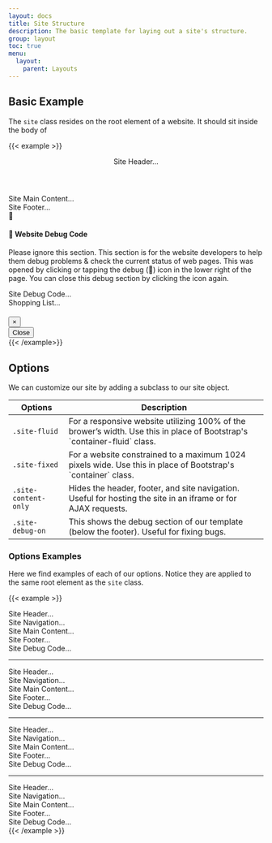```yaml
---
layout: docs
title: Site Structure
description: The basic template for laying out a site's structure.
group: layout
toc: true
menu: 
  layout:
    parent: Layouts
---
```


## Basic Example

The `site` class resides on the root element of a website. It should sit inside the body of  

{{< example >}}

<div class="site site-fluid">
  <div class="site-row row">
    <div class="site-main-col col">
      <header class="site-header" role="banner">
        Site Header...
      </header>
      <main class="site-content" role="main">
        Site Main Content...
      </main>
      <footer class="site-footer" role="contentinfo">
        Site Footer...
        <div class="site-debug-toggle" aria-hidden="true">🐞</div>
      </footer>
      <div class="site-debug" aria-hidden="true">
        <h4 class="site-debug-title">🐞 Website Debug Code</h4>
        <p>
          Please ignore this section. This section is for the website developers to help
          them debug problems &amp; check the current status of web pages. This was opened
          by clicking or tapping the debug (🐞) icon in the lower right of the page. You can
          close this debug section by clicking the icon again.
        </p>
        Site Debug Code...
      </div>
    </div>
    <aside class="site-aside col-auto" id="site-aside">
      <div class="site-aside-slider" id="site-aside-slider">
        Shopping List...
      </div>
    </aside>
  </div>

  <div class="site-modal modal fade" id="site-modal" tabindex="-1" role="dialog" aria-labelledby="site-modal-title" aria-hidden="true">
    <div class="modal-dialog modal-lg" role="document">
      <div class="site-modal-content modal-content">
        <div class="modal-header">
          <h4 class="site-modal-title modal-title" id="site-modal-title"></h4>
          <button type="button" class="close" data-dismiss="modal" aria-label="Close">
            <span aria-hidden="true">×</span>
          </button>
        </div>
        <div class="site-modal-body modal-body" id="site-modal-body"></div>
        <div class="site-modal-footer modal-footer">
          <button type="button" class="btn btn-outline-secondary" data-dismiss="modal">Close</button>
        </div>
      </div>
    </div>
  </div>


</div>
{{< /example>}}



## Options



We can customize our site by adding a subclass to our site object. 


<table class="table table-bordered table-striped">
  <thead>
    <tr>
      <th>Options</th>
      <th>Description</th>
    </tr>
  </thead>
  <tbody>
    <tr>
      <td><code class="text-nowrap">.site-fluid</code></td>
      <td>For a responsive website utilizing 100% of the brower’s width. Use this in place of Bootstrap's `container-fluid` class.</td>
    </tr>
    <tr>
      <td><code class="text-nowrap">.site-fixed</code></td>
      <td>For a website constrained to a maximum 1024 pixels wide. Use this in place of Bootstrap's `container` class.</td>
    </tr>
    <tr>
      <td><code class="text-nowrap">.site-content-only</code></td>
      <td>Hides the header, footer, and site navigation. Useful for hosting the site in an iframe or for AJAX requests.</td>
    </tr>
    <tr>
      <td><code class="text-nowrap">.site-debug-on</code></td>
      <td>This shows the debug section of our template (below the footer). Useful for fixing bugs.</td>
    </tr>
  </tbody>
</table>




### Options Examples

Here we find examples of each of our options. Notice they are applied to the same root element as the 
`site` class. 

{{< example >}}
<div class="site site-fluid">
  <div class="site-header">
    Site Header...
  </div>
  <div class="site-navigation">
    Site Navigation...
  </div>
  <div class="site-content">
    Site Main Content...
  </div>
  <div class="site-footer">
    Site Footer...
  </div>
  <div class="site-debug">
    Site Debug Code...
  </div>
</div>

<hr>

<div class="site site-fixed">
  <div class="site-header">
    Site Header...
  </div>
  <div class="site-navigation">
    Site Navigation...
  </div>
  <div class="site-content">
    Site Main Content...
  </div>
  <div class="site-footer">
    Site Footer...
  </div>
  <div class="site-debug">
    Site Debug Code...
  </div>
</div>

<hr>

<div class="site site-fluid site-content-only">
  <div class="site-header">
    Site Header...
  </div>
  <div class="site-navigation">
    Site Navigation...
  </div>
  <div class="site-content">
    Site Main Content...
  </div>
  <div class="site-footer">
    Site Footer...
  </div>
  <div class="site-debug">
    Site Debug Code...
  </div>
</div>

<hr>

<div class="site site-fluid site-debug-on">
  <div class="site-header">
    Site Header...
  </div>
  <div class="site-navigation">
    Site Navigation...
  </div>
  <div class="site-content">
    Site Main Content...
  </div>
  <div class="site-footer">
    Site Footer...
  </div>
  <div class="site-debug">
    Site Debug Code...
  </div>
</div>
{{< /example >}}
